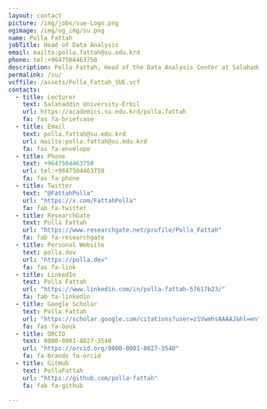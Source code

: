 ```yaml
---
layout: contact
picture: /img/jobs/sue-Logo.png
ogimage: /img/og_img/su.png
name: Polla Fattah
jobTitle: Head of Data Analysis
email: mailto:polla.fattah@su.edu.krd
phone: tel:+9647504463750
description: Polla Fattah, Head of the Data Analysis Center at Salahaddin University-Erbil, leads data-driven research, curriculum development, and AI initiatives. Connect via email, GitHub, Twitter, or LinkedIn.
permalink: /su/
vcffile: /assets/Polla_Fattah_SUE.vcf
contacts:
  - title: Lecturer
    text: Salahaddin University-Erbil
    url: https://academics.su.edu.krd/polla.fattah
    fa: fas fa-briefcase
  - title: Email
    text: polla.fattah@su.edu.krd
    url: mailto:polla.fattah@su.edu.krd
    fa: fas fa-envelope
  - title: Phone
    text: +9647504463750
    url: tel:+9647504463750
    fa: fas fa-phone
  - title: Twitter
    text: "@FattahPolla"
    url: "https://x.com/FattahPolla"
    fa: fab fa-twitter
  - title: ResearchGate
    text: Polla Fattah
    url: "https://www.researchgate.net/profile/Polla_Fattah"
    fa: fab fa-researchgate
  - title: Personal Website
    text: polla.dev
    url: "https://polla.dev"
    fa: fas fa-link
  - title: LinkedIn
    text: Polla Fattah
    url: "https://www.linkedin.com/in/polla-fattah-57617b23/"
    fa: fab fa-linkedin
  - title: Google Scholar
    text: Polla Fattah
    url: "https://scholar.google.com/citations?user=z1VwmhsAAAAJ&hl=en"
    fa: fas fa-book
  - title: ORCID
    text: 0000-0001-8027-3540
    url: "https://orcid.org/0000-0001-8027-3540"
    fa: fa-brands fa-orcid
  - title: GitHub
    text: PollaFattah
    url: "https://github.com/polla-fattah"
    fa: fab fa-github

---
```






